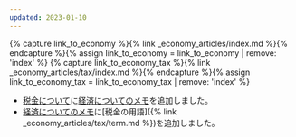 ```yaml
---
updated: 2023-01-10
---
```

{% capture link_to_economy %}{% link _economy_articles/index.md %}{% endcapture %}{% assign link_to_economy = link_to_economy | remove: 'index' %}
{% capture link_to_economy_tax %}{% link _economy_articles/tax/index.md %}{% endcapture %}{% assign link_to_economy_tax = link_to_economy_tax | remove: 'index' %}

- [税金について]({{link_to_economy_tax}})に[経済についてのメモ]({{link_to_economy}})を追加しました。
- [経済についてのメモ]({{link_to_economy}})に[税金の用語]({% link _economy_articles/tax/term.md %})を追加しました。
